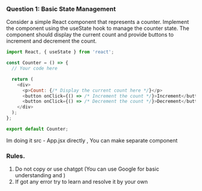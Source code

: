 ### Question 1: Basic State Management

Consider a simple React component that represents a counter. Implement the component using the useState hook to manage the counter state. The component should display the current count and provide buttons to increment and decrement the count.

```javascript
import React, { useState } from 'react';

const Counter = () => {
  // Your code here

  return (
    <div>
      <p>Count: {/* Display the current count here */}</p>
      <button onClick={() => /* Increment the count */}>Increment</button>
      <button onClick={() => /* Decrement the count */}>Decrement</button>
    </div>
  );
};

export default Counter;

```

Im doing it src - App.jsx directly , You can make separate component 

### Rules.

1) Do not copy or use chatgpt (You can use Google for basic understanding and )
2) If got any error try to learn and resolve it by your own 
